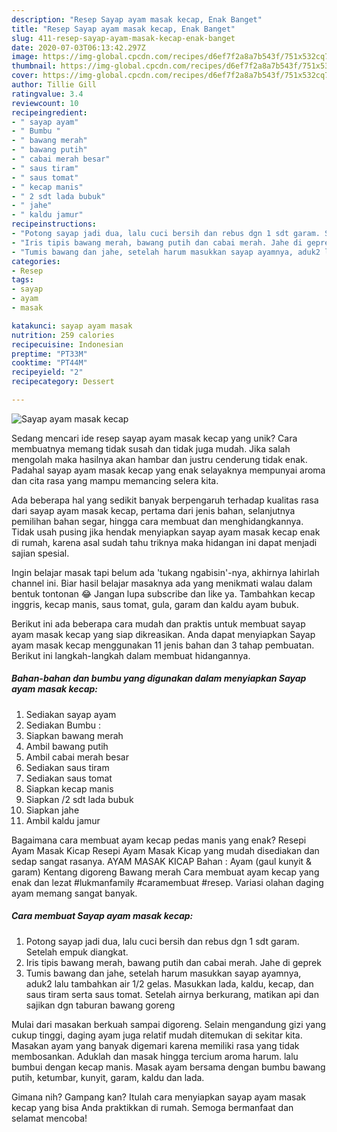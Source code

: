 ```yaml
---
description: "Resep Sayap ayam masak kecap, Enak Banget"
title: "Resep Sayap ayam masak kecap, Enak Banget"
slug: 411-resep-sayap-ayam-masak-kecap-enak-banget
date: 2020-07-03T06:13:42.297Z
image: https://img-global.cpcdn.com/recipes/d6ef7f2a8a7b543f/751x532cq70/sayap-ayam-masak-kecap-foto-resep-utama.jpg
thumbnail: https://img-global.cpcdn.com/recipes/d6ef7f2a8a7b543f/751x532cq70/sayap-ayam-masak-kecap-foto-resep-utama.jpg
cover: https://img-global.cpcdn.com/recipes/d6ef7f2a8a7b543f/751x532cq70/sayap-ayam-masak-kecap-foto-resep-utama.jpg
author: Tillie Gill
ratingvalue: 3.4
reviewcount: 10
recipeingredient:
- " sayap ayam"
- " Bumbu "
- " bawang merah"
- " bawang putih"
- " cabai merah besar"
- " saus tiram"
- " saus tomat"
- " kecap manis"
- " 2 sdt lada bubuk"
- " jahe"
- " kaldu jamur"
recipeinstructions:
- "Potong sayap jadi dua, lalu cuci bersih dan rebus dgn 1 sdt garam. Setelah empuk diangkat."
- "Iris tipis bawang merah, bawang putih dan cabai merah. Jahe di geprek"
- "Tumis bawang dan jahe, setelah harum masukkan sayap ayamnya, aduk2 lalu tambahkan air 1/2 gelas. Masukkan lada, kaldu, kecap, dan saus tiram serta saus tomat. Setelah airnya berkurang, matikan api dan sajikan dgn taburan bawang goreng"
categories:
- Resep
tags:
- sayap
- ayam
- masak

katakunci: sayap ayam masak 
nutrition: 259 calories
recipecuisine: Indonesian
preptime: "PT33M"
cooktime: "PT44M"
recipeyield: "2"
recipecategory: Dessert

---
```



![Sayap ayam masak kecap](https://img-global.cpcdn.com/recipes/d6ef7f2a8a7b543f/751x532cq70/sayap-ayam-masak-kecap-foto-resep-utama.jpg)

Sedang mencari ide resep sayap ayam masak kecap yang unik? Cara membuatnya memang tidak susah dan tidak juga mudah. Jika salah mengolah maka hasilnya akan hambar dan justru cenderung tidak enak. Padahal sayap ayam masak kecap yang enak selayaknya mempunyai aroma dan cita rasa yang mampu memancing selera kita.

Ada beberapa hal yang sedikit banyak berpengaruh terhadap kualitas rasa dari sayap ayam masak kecap, pertama dari jenis bahan, selanjutnya pemilihan bahan segar, hingga cara membuat dan menghidangkannya. Tidak usah pusing jika hendak menyiapkan sayap ayam masak kecap enak di rumah, karena asal sudah tahu triknya maka hidangan ini dapat menjadi sajian spesial.

Ingin belajar masak tapi belum ada &#39;tukang ngabisin&#39;-nya, akhirnya lahirlah channel ini. Biar hasil belajar masaknya ada yang menikmati walau dalam bentuk tontonan 😂 Jangan lupa subscribe dan like ya. Tambahkan kecap inggris, kecap manis, saus tomat, gula, garam dan kaldu ayam bubuk.


Berikut ini ada beberapa cara mudah dan praktis untuk membuat sayap ayam masak kecap yang siap dikreasikan. Anda dapat menyiapkan Sayap ayam masak kecap menggunakan 11 jenis bahan dan 3 tahap pembuatan. Berikut ini langkah-langkah dalam membuat hidangannya.

<!--inarticleads1-->

##### Bahan-bahan dan bumbu yang digunakan dalam menyiapkan Sayap ayam masak kecap:

1. Sediakan  sayap ayam
1. Sediakan  Bumbu :
1. Siapkan  bawang merah
1. Ambil  bawang putih
1. Ambil  cabai merah besar
1. Sediakan  saus tiram
1. Sediakan  saus tomat
1. Siapkan  kecap manis
1. Siapkan  /2 sdt lada bubuk
1. Siapkan  jahe
1. Ambil  kaldu jamur


Bagaimana cara membuat ayam kecap pedas manis yang enak? Resepi Ayam Masak Kicap Resepi Ayam Masak Kicap yang mudah disediakan dan sedap sangat rasanya. AYAM MASAK KICAP Bahan : Ayam (gaul kunyit &amp; garam) Kentang digoreng Bawang merah Cara membuat ayam kecap yang enak dan lezat #lukmanfamily #caramembuat #resep. Variasi olahan daging ayam memang sangat banyak. 

<!--inarticleads2-->

##### Cara membuat Sayap ayam masak kecap:

1. Potong sayap jadi dua, lalu cuci bersih dan rebus dgn 1 sdt garam. Setelah empuk diangkat.
1. Iris tipis bawang merah, bawang putih dan cabai merah. Jahe di geprek
1. Tumis bawang dan jahe, setelah harum masukkan sayap ayamnya, aduk2 lalu tambahkan air 1/2 gelas. Masukkan lada, kaldu, kecap, dan saus tiram serta saus tomat. Setelah airnya berkurang, matikan api dan sajikan dgn taburan bawang goreng


Mulai dari masakan berkuah sampai digoreng. Selain mengandung gizi yang cukup tinggi, daging ayam juga relatif mudah ditemukan di sekitar kita. Masakan ayam yang banyak digemari karena memiliki rasa yang tidak membosankan. Aduklah dan masak hingga tercium aroma harum. lalu bumbui dengan kecap manis. Masak ayam bersama dengan bumbu bawang putih, ketumbar, kunyit, garam, kaldu dan lada. 

Gimana nih? Gampang kan? Itulah cara menyiapkan sayap ayam masak kecap yang bisa Anda praktikkan di rumah. Semoga bermanfaat dan selamat mencoba!
